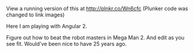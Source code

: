 View a running version of this at http://plnkr.co/Wn6cfc
(Plunker code was changed to link images)

Here I am playing with Angular 2.

Figure out how to beat the robot masters in Mega Man 2. And edit as you see fit.
Would've been nice to have 25 years ago.